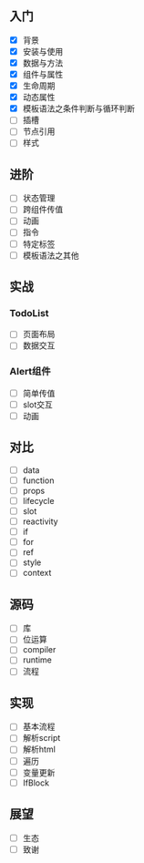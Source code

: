 
## 入门

- [x] 背景
- [x] 安装与使用
- [x] 数据与方法
- [x] 组件与属性
- [x] 生命周期
- [x] 动态属性
- [x] 模板语法之条件判断与循环判断
- [ ] 插槽
- [ ] 节点引用
- [ ] 样式

## 进阶

- [ ] 状态管理
- [ ] 跨组件传值
- [ ] 动画
- [ ] 指令
- [ ] 特定标签
- [ ] 模板语法之其他

## 实战

### TodoList
- [ ] 页面布局
- [ ] 数据交互

### Alert组件
- [ ] 简单传值
- [ ] slot交互
- [ ] 动画

## 对比

- [ ] data
- [ ] function
- [ ] props
- [ ] lifecycle
- [ ] slot
- [ ] reactivity
- [ ] if
- [ ]  for
- [ ]  ref
- [ ] style
- [ ] context

## 源码
- [ ] 库
- [ ] 位运算
- [ ] compiler
- [ ] runtime
- [ ] 流程

## 实现
- [ ] 基本流程
- [ ] 解析script
- [ ] 解析html
- [ ] 遍历
- [ ] 变量更新
- [ ] IfBlock

## 展望

- [ ] 生态
- [ ] 致谢
